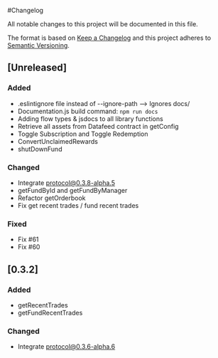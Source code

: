 #Changelog

All notable changes to this project will be documented in this file.

The format is based on [Keep a Changelog](http://keepachangelog.com/en/1.0.0/)
and this project adheres to [Semantic Versioning](http://semver.org/spec/v2.0.0.html).


## [Unreleased]
### Added
- .eslintignore file instead of --ignore-path --> Ignores docs/
- Documentation.js build command: `npm run docs`
- Adding flow types & jsdocs to all library functions
- Retrieve all assets from Datafeed contract in getConfig
- Toggle Subscription and Toggle Redemption
- ConvertUnclaimedRewards
- shutDownFund

### Changed
- Integrate protocol@0.3.8-alpha.5
- getFundById and getFundByManager
- Refactor getOrderbook
- Fix get recent trades / fund recent trades

### Fixed
- Fix #61
- Fix #60

## [0.3.2]

### Added
- getRecentTrades
- getFundRecentTrades

### Changed
- Integrate protocol@0.3.6-alpha.6
